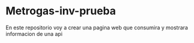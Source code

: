 # Metrogas-inv-prueba
En este repositorio voy a crear una pagina web que consumira y mostrara informacion de una api

